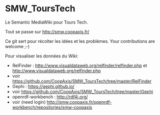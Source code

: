 SMW_ToursTech
=============

Le Semantic MediaWiki pour Tours Tech.

Tout se passe sur http://smw.coopaxis.fr/

Ce git sert pour récolter les idées et les problèmes. Your contributions are welcome ;-)

Pour visualiser les données du Wiki:

* RelFinder : http://www.visualdataweb.org/relfinder/relfinder.php et http://www.visualdataweb.org/relfinder.php
 * voir https://github.com/CoopAxis/SMW_ToursTech/tree/master/RelFinder
* Gephi : https://gephi.github.io/
 * voir https://github.com/CoopAxis/SMW_ToursTech/tree/master/Gephi
* openrdf-workbench : http://rdf4j.org/
 * voir (need login) http://smw.coopaxis.fr/openrdf-workbench/repositories/smw-coopaxis

